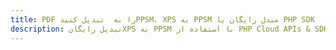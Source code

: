 ---title: PDF را به  تبدیل کنیدPPSM، XPS به PPSM مبدل رایگان یا PHP SDKdescription: تبدیل رایگانXPS به PPSM با استفاده از PHP Cloud APIs & SDK همچنین اسناد PDF را در Cloud ایجاد، ویرایش و رندر کنید.---